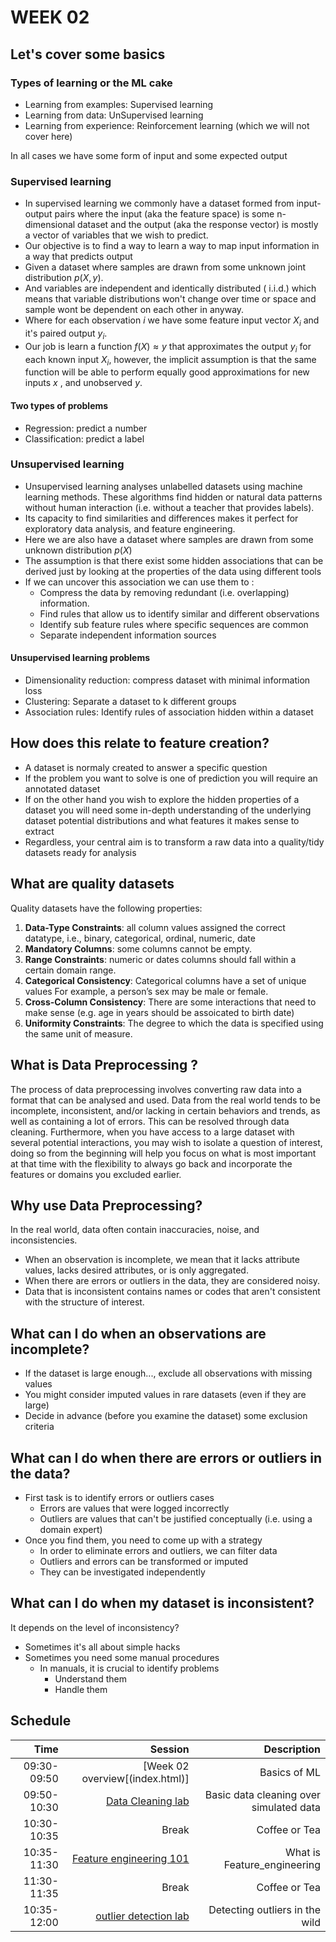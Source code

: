 # WEEK 02

## Let's cover some basics 

### Types of learning or the ML cake

- Learning from examples: Supervised learning  
- Learning from data: UnSupervised learning  
- Learning from experience: Reinforcement learning (which we will not cover here)

In all cases we have some form of input and some expected output 

### Supervised learning 
- In supervised learning we commonly have a dataset formed from input-output pairs 
where the input (aka the feature space) is some n-dimensional dataset and the output (aka the response vector) is mostly a vector of variables that we wish to predict.
- Our objective is to find a way to learn a way to map input information in a way that predicts output 
- Given a dataset where samples are drawn from some unknown joint distribution $p(X, y)$. 
- And variables are independent and identically distributed ($\text{ i.i.d.}$) which means that variable distributions won't change over time or space and sample wont be dependent on each other in anyway.
- Where for each observation $i$ we have some feature input vector $X_i$ and it's paired output $y_i$.
- Our job is learn a function $f(X) \approx y$ that approximates the output $y_i$ for each known input $X_i$, however, the implicit assumption is that the same function will be able to perform equally good approximations for new inputs $x$ , and unobserved $y$.

#### Two types of problems 
- Regression: predict a number 
- Classification: predict a label 

### Unsupervised learning

- Unsupervised learning analyses unlabelled datasets using machine learning methods. These algorithms find hidden or natural data patterns without human interaction (i.e. without a teacher that provides labels). 
- Its capacity to find similarities and differences makes it perfect for exploratory data analysis, and feature engineering.
- Here we are also have a dataset where samples are drawn from some unknown distribution $p(X)$ 
- The assumption is that there exist some hidden associations that can be derived just by looking at the properties of the data using different tools  
- If we can uncover this association we can use them to :
  - Compress the data by removing redundant (i.e. overlapping) information. 
  - Find rules that allow us to identify similar and different observations 
  - Identify sub feature rules where specific sequences are common 
  - Separate independent information sources

#### Unsupervised learning problems

- Dimensionality reduction: compress dataset with minimal information loss 
- Clustering: Separate a dataset to k different groups  
- Association rules: Identify rules of association hidden within a dataset  


## How does this relate to feature creation? 
- A dataset is normaly created to answer a specific question 
- If the problem you want to solve is one of prediction you will require an annotated dataset 
- If on the other hand you wish to explore the hidden properties of a dataset you will need some in-depth understanding of the underlying dataset potential distributions and what features it makes sense to extract
- Regardless, your central aim is to transform a raw data into a quality/tidy datasets ready for analysis 


## What are quality datasets

Quality datasets have the following properties:

1. **Data-Type Constraints**: all column values assigned the correct datatype, i.e., binary, categorical, ordinal, numeric, date
1. **Mandatory Columns**: some columns cannot be empty.
1. **Range Constraints**: numeric or dates columns should fall within a certain domain range.
1. **Categorical Consistency**: Categorical columns have a set of unique values For example, a person’s sex may be male or female.
1. **Cross-Column Consistency**: There are some interactions that need to make sense (e.g. age in years should be assoicated to birth date)
1. **Uniformity Constraints**: The degree to which the data is specified using the same unit of measure.


## What is Data Preprocessing ?

The process of data preprocessing involves converting raw data into a format that can be analysed and used. Data from the real world tends to be incomplete, inconsistent, and/or lacking in certain behaviors and trends, as well as containing a lot of errors. This can be resolved through data cleaning.
Furthermore, when you have access to a large dataset with several potential interactions, you may wish to isolate a question of interest, doing so from the beginning will help you focus on what is most important at that time with the flexibility to always go back and incorporate the features or domains you excluded earlier.

## Why use Data Preprocessing?

In the real world, data often contain inaccuracies, noise, and inconsistencies.

- When an observation is incomplete, we mean that it lacks attribute values, lacks desired attributes, or is only aggregated.
- When there are errors or outliers in the data, they are considered noisy.
- Data that is inconsistent contains names or codes that aren't consistent with the structure of interest.

## What can I do when an observations are incomplete?

- If the dataset is large enough..., exclude all observations with missing values
- You might consider imputed values in rare datasets (even if they are large)
- Decide in advance (before you examine the dataset) some exclusion criteria

## What can I do when there are errors or outliers in the data?

- First task is to identify errors or outliers cases
  - Errors are values that were logged incorrectly
  - Outliers are values that can't be justified conceptually (i.e. using a domain expert)
- Once you find them, you need to come up with a strategy
  - In order to eliminate errors and outliers, we can filter data
  - Outliers and errors can be transformed or imputed
  - They can be investigated independently

## What can I do when my dataset is inconsistent?

It depends on the level of inconsistency?

- Sometimes it's all about simple hacks
- Sometimes you need some manual procedures
  - In manuals, it is crucial to identify problems
    - Understand them
    - Handle them

## Schedule

|Time    | Session    | Description   |
|-----------:|----------:|---------:|
|09:30-09:50| [Week 02 overview[(index.html)] | Basics of ML |
|09:50-10:30| [Data Cleaning lab](02_data_cleaning_lab.ipynb)| Basic data cleaning over simulated data|
|10:30-10:35| Break | Coffee or Tea |
|10:35-11:30| [Feature engineering 101](05_feature_engineering_lab.ipynb)| What is Feature_engineering |
|11:30-11:35| Break | Coffee or Tea |
|10:35-12:00| [outlier detection lab](03_outlier_detection_lab.ipynb) | Detecting outliers in the wild |

<!-- #### Reinforcement learning
- Reinforcement learning is all about continuous learning, that is creating output that adapts to a changing world.
- Reinforcement learning teaches a computer a task through trial-and-error encounters with a dynamic environment. This learning technique allows the computer to optimise a reward measure without human interaction or explicit programming.

#### Reinforcement learning problems -->
